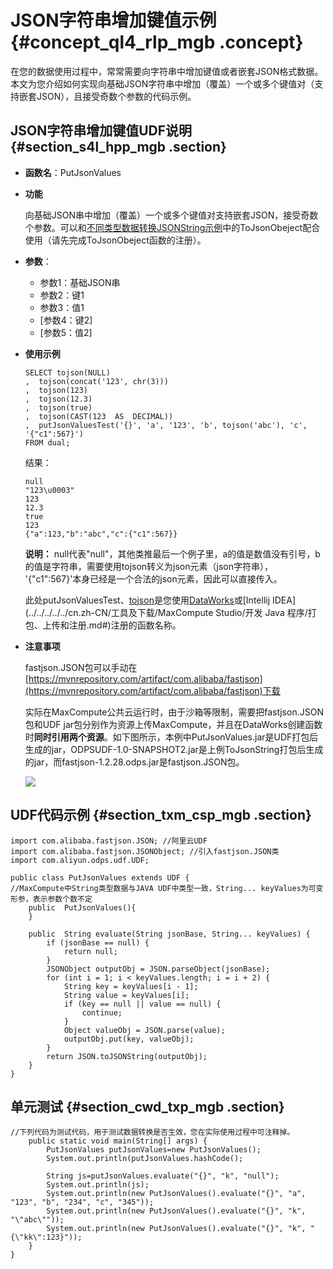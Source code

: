 # JSON字符串增加键值示例 {#concept_ql4_rlp_mgb .concept}

在您的数据使用过程中，常常需要向字符串中增加键值或者嵌套JSON格式数据。本文为您介绍如何实现向基础JSON字符串中增加（覆盖）一个或多个键值对（支持嵌套JSON），且接受奇数个参数的代码示例。

## JSON字符串增加键值UDF说明 {#section_s4l_hpp_mgb .section}

-   **函数名**：PutJsonValues
-   **功能**

    向基础JSON串中增加（覆盖）一个或多个键值对支持嵌套JSON，接受奇数个参数。可以和[不同类型数据转换JSONString示例](cn.zh-CN/用户指南/SQL/UDF示例程序/不同类型数据转换JSONString示例.md#)中的ToJsonObeject配合使用（请先完成ToJsonObeject函数的注册）。

-   **参数**：
    -   参数1：基础JSON串
    -   参数2：键1
    -   参数3：值1
    -   \[参数4：键2\]
    -   \[参数5：值2\]
-   **使用示例**

    ```language-sql
    SELECT tojson(NULL)
    ,  tojson(concat('123', chr(3)))
    ,  tojson(123)
    ,  tojson(12.3)
    ,  tojson(true)
    ,  tojson(CAST(123  AS  DECIMAL))
    ,  putJsonValuesTest('{}', 'a', '123', 'b', tojson('abc'), 'c', '{"c1":567}')
    FROM dual;
    ```

    结果：

    ```
    null
    "123\u0003"
    123
    12.3
    true
    123
    {"a":123,"b":"abc","c":{"c1":567}}
    ```

    **说明：** null代表"null"，其他类推最后一个例子里，a的值是数值没有引号，b的值是字符串，需要使用tojson转义为json元素（json字符串）， '\{"c1":567\}'本身已经是一个合法的json元素，因此可以直接传入。

    此处putJsonValuesTest、[tojson](cn.zh-CN/用户指南/SQL/UDF示例程序/JSON字符串获取示例.md#)是您使用[DataWorks](../../../../../cn.zh-CN/使用指南/数据开发/业务流程/注册函数.md#)或[Intellij IDEA](../../../../../cn.zh-CN/工具及下载/MaxCompute Studio/开发 Java 程序/打包、上传和注册.md#)注册的函数名称。

-   **注意事项**

    fastjson.JSON包可以手动在[https://mvnrepository.com/artifact/com.alibaba/fastjson](https://mvnrepository.com/artifact/com.alibaba/fastjson)下载

    实际在MaxCompute公共云运行时，由于沙箱等限制，需要把fastjson.JSON包和UDF jar包分别作为资源上传MaxCompute，并且在DataWorks创建函数时**同时引用两个资源**。如下图所示，本例中PutJsonValues.jar是UDF打包后生成的jar，ODPSUDF-1.0-SNAPSHOT2.jar是上例ToJsonString打包后生成的jar，而fastjson-1.2.28.odps.jar是fastjson.JSON包。

    ![](http://static-aliyun-doc.oss-cn-hangzhou.aliyuncs.com/assets/img/112666/154795469437650_zh-CN.png)


## UDF代码示例 {#section_txm_csp_mgb .section}

```language-java
import com.alibaba.fastjson.JSON; //阿里云UDF
import com.alibaba.fastjson.JSONObject; //引入fastjson.JSON类
import com.aliyun.odps.udf.UDF;

public class PutJsonValues extends UDF {
//MaxCompute中String类型数据与JAVA UDF中类型一致，String... keyValues为可变形参，表示参数个数不定
    public  PutJsonValues(){
    }

    public  String evaluate(String jsonBase, String... keyValues) {
        if (jsonBase == null) {
            return null;
        }
        JSONObject outputObj = JSON.parseObject(jsonBase);
        for (int i = 1; i < keyValues.length; i = i + 2) {
            String key = keyValues[i - 1];
            String value = keyValues[i];
            if (key == null || value == null) {
                continue;
            }
            Object valueObj = JSON.parse(value);
            outputObj.put(key, valueObj);
        }
        return JSON.toJSONString(outputObj);
    }
}
```

## 单元测试 {#section_cwd_txp_mgb .section}

```
//下列代码为测试代码，用于测试数据转换是否生效，您在实际使用过程中可注释掉。
    public static void main(String[] args) {
        PutJsonValues putJsonValues=new PutJsonValues();
        System.out.println(putJsonValues.hashCode();

        String js=putJsonValues.evaluate("{}", "k", "null");
        System.out.println(js);
        System.out.println(new PutJsonValues().evaluate("{}", "a", "123", "b", "234", "c", "345"));
        System.out.println(new PutJsonValues().evaluate("{}", "k", "\"abc\""));
        System.out.println(new PutJsonValues().evaluate("{}", "k", "{\"kk\":123}"));
    }
}
```

